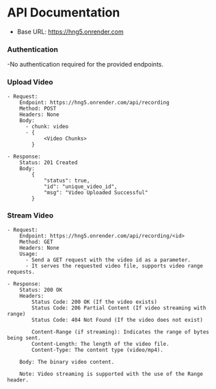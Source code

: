 # API Documentation

- Base URL: https://hng5.onrender.com

### Authentication
-No authentication required for the provided endpoints.

### Upload Video

    - Request:
        Endpoint: https://hng5.onrender.com/api/recording
        Method: POST
        Headers: None
        Body:
          - chunk: video
          - {
                <Video Chunks>
            }

    - Response:
        Status: 201 Created
        Body:
            {
                "status": true,
                "id": "unique_video_id",
                "msg": "Video Uploaded Successful"
            }


### Stream Video

    - Request:
        Endpoint: https://hng5.onrender.com/api/recording/<id>
        Method: GET
        Headers: None
        Usage:
          - Send a GET request with the video id as a parameter.
          - It serves the requested video file, supports video range requests.

    - Response:
        Status: 200 OK
        Headers:
            Status Code: 200 OK (If the video exists)
            Status Code: 206 Partial Content (If video streaming with range)
            Status Code: 404 Not Found (If the video does not exist)

            Content-Range (if streaming): Indicates the range of bytes being sent.
            Content-Length: The length of the video file.
            Content-Type: The content type (video/mp4).

        Body: The binary video content.

        Note: Video streaming is supported with the use of the Range header.
